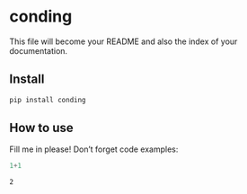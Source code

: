 conding
================

<!-- WARNING: THIS FILE WAS AUTOGENERATED! DO NOT EDIT! -->

This file will become your README and also the index of your
documentation.

## Install

``` sh
pip install conding
```

## How to use

Fill me in please! Don’t forget code examples:

``` python
1+1
```

    2
